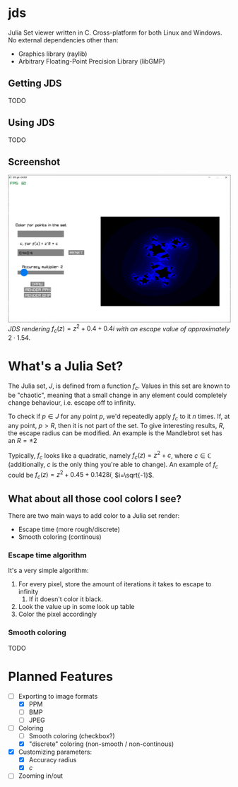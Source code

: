 # jds
Julia Set viewer written in C. Cross-platform for both Linux and Windows. No external dependencies other than:
- Graphics library (raylib)
- Arbitrary Floating-Point Precision Library (libGMP)

## Getting JDS
TODO

## Using JDS
TODO

## Screenshot
![](./img/17Jan2025-JDS.png)
*JDS rendering* $f_c(z) = z^2 + 0.4+0.4i$ *with an escape value of approximately* $2\cdot 1.54$.

# What's a Julia Set?
The Julia set, $J$, is defined from a function $f_c$. Values in this set are known
to be "chaotic", meaning that a small change in any element could completely
change behaviour, i.e. escape off to infinity.

To check if $p \in J$ for any point $p$, we'd repeatedly apply $f_c$ to it $n$
times. If, at any point, $p > R$, then it is not part of the set. To give
interesting results, $R$, the escape radius can be modified. An example is the
Mandlebrot set has an $R = \pm 2$

Typically, $f_c$ looks like a quadratic, namely $f_c(z) = z^2 + c$, where $c \in
\mathbb{C}$ (additionally, $c$ is the only thing you're able to change). An 
example of $f_c$ could be $f_c(z) = z^2 + 0.45 + 0.1428i$, $i=\sqrt{-1}$.

## What about all those cool colors I see?
There are two main ways to add color to a Julia set render:
- Escape time (more rough/discrete)
- Smooth coloring (continous)

### Escape time algorithm
It's a very simple algorithm:
1. For every pixel, store the amount of iterations it takes to escape to infinity
    1. If it doesn't color it black. 
2. Look the value up in some look up table
3. Color the pixel accordingly

### Smooth coloring
TODO

# Planned Features
- [ ] Exporting to image formats
  - [X] PPM
  - [ ] BMP
  - [ ] JPEG
- [ ] Coloring
  - [ ] Smooth coloring (checkbox?)
  - [X] "discrete" coloring (non-smooth / non-continous)
- [X] Customizing parameters:
  - [X] Accuracy radius
  - [X] $c$
- [ ] Zooming in/out
